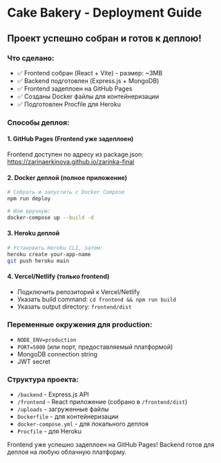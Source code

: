 # Cake Bakery - Deployment Guide

## Проект успешно собран и готов к деплою!

### Что сделано:
- ✅ Frontend собран (React + Vite) - размер: ~3MB
- ✅ Backend подготовлен (Express.js + MongoDB)
- ✅ Frontend задеплоен на GitHub Pages
- ✅ Созданы Docker файлы для контейнеризации
- ✅ Подготовлен Procfile для Heroku

### Способы деплоя:

#### 1. GitHub Pages (Frontend уже задеплоен)
Frontend доступен по адресу из package.json: https://zarinaerkinova.github.io/zarinka-final

#### 2. Docker деплой (полное приложение)
```bash
# Собрать и запустить с Docker Compose
npm run deploy

# Или вручную:
docker-compose up --build -d
```

#### 3. Heroku деплой
```bash
# Установить Heroku CLI, затем:
heroku create your-app-name
git push heroku main
```

#### 4. Vercel/Netlify (только frontend)
- Подключить репозиторий к Vercel/Netlify
- Указать build command: `cd frontend && npm run build`
- Указать output directory: `frontend/dist`

### Переменные окружения для production:
- `NODE_ENV=production`
- `PORT=5000` (или порт, предоставляемый платформой)
- MongoDB connection string
- JWT secret

### Структура проекта:
- `/backend` - Express.js API
- `/frontend` - React приложение (собрано в `/frontend/dist`)
- `/uploads` - загруженные файлы
- `Dockerfile` - для контейнеризации
- `docker-compose.yml` - для локального деплоя
- `Procfile` - для Heroku

Frontend уже успешно задеплоен на GitHub Pages!
Backend готов для деплоя на любую облачную платформу.